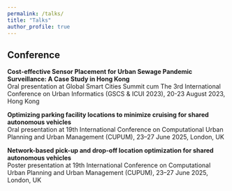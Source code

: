 ```yaml
---
permalink: /talks/
title: "Talks"
author_profile: true
---
```


Conference
-----------
**Cost-effective Sensor Placement for Urban Sewage Pandemic Surveillance: A Case Study in Hong Kong** \
Oral presentation at Global Smart Cities Summit cum The 3rd International Conference on Urban Informatics (GSCS & ICUI 2023), 20-23 August 2023, Hong Kong    

**Optimizing parking facility locations to minimize cruising for shared autonomous vehicles**\
Oral presentation at 19th International Conference on Computational Urban Planning and Urban Management (CUPUM), 23–27 June 2025, London, UK

**Network-based pick-up and drop-off location optimization for shared autonomous vehicles**\
Poster presentation at 19th International Conference on Computational Urban Planning and Urban Management (CUPUM), 23–27 June 2025, London, UK

